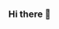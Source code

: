 ### Hi there 👋



<!--
**JonathanMcCaffrey/JonathanMcCaffrey** is a ✨ _special_ ✨ repository because its `README.md` (this file) appears on your GitHub profile.

- 🔭 I’m currently interested in new opportunities.
- 🌱 I’m currently learning Blazor, NeoVim, and Twitch.
- 🔧 I'm current working on a Portfolio, Dashboard, and Tool example project.


Here are some ideas to get you started:

- 🔭 I’m currently working on ...
- 🌱 I’m currently learning ...
- 👯 I’m looking to collaborate on ...
- 🤔 I’m looking for help with ...
- 💬 Ask me about ...
- 📫 How to reach me: ...
- 😄 Pronouns: ...
- ⚡ Fun fact: ...
-->
